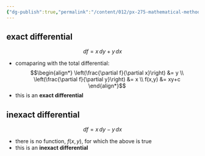 ```yaml
---
{"dg-publish":true,"permalink":"/content/012/px-275-mathematical-methods/a-differentiation/1-introduction-a1-and-a2/px-275-a2-exact-and-inexact-differentials/","created":"2024-11-25T10:50:32.000+00:00","updated":"2024-11-26T10:03:51.706+00:00"}
---
```


## exact differential
$$df = x\,dy + y\,dx$$
- comaparing with the total differential: 
$$\begin{align*}
	\left(\frac{\partial f}{\partial x}\right) &= y \\
	\left(\frac{\partial f}{\partial y}\right) &= x \\
	f(x,y) &= xy+c
\end{align*}$$
- this is an **exact differential**

## inexact differential
$$df = x\,dy -y\,dx$$
- there is no function, $f(x,y)$, for which the above is true
- this is an **inexact differential**